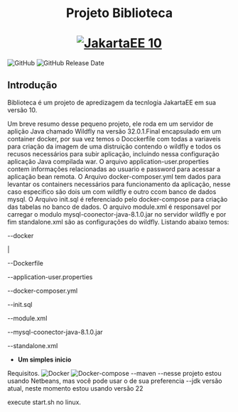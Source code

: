 <div align="center">
  <h1 align="center">
    Projeto Biblioteca
    <br />
    <br />
    <a href="https://jakarta.ee/release/10/">
      <img src="https://jakarta.ee/images/jakarta/jakarta_ee_logo_schooner_color_horizontal_default.png" alt="JakartaEE 10">
    </a>
  </h1>
</div>

![GitHub](https://img.shields.io/github/license/bajinho/Biblioteca)
![GitHub Release Date](https://img.shields.io/github/release-date/bajinho/Biblioteca)

## Introdução

Biblioteca é um projeto de apredizagem da tecnlogia JakartaEE em sua versão 10.

Um breve resumo desse pequeno projeto, ele roda em um servidor de aplição Java chamado Wildfly na versão 32.0.1.Final encapsulado em um container docker, por sua vez temos o Docckerfile com todas a variaveis para criação da imagem de uma distruição contendo o wildfly e todos os recusos necessários para subir aplicação, incluindo nessa configuração aplicação Java compilada war. O arquivo application-user.properties contem informações relacionadas ao usuario e password para acessar a aplicação bean remota. O Arquivo docker-composer.yml tem dados para levantar os containers necessários para funcionamento da aplicação, nesse caso especifico são dois um com wildfly e outro ccom banco de dados mysql. O Arquivo init.sql é referenciado pelo docker-compose para criação das tabelas no banco de dados. O arquivo module.xml é responsavel por carregar o modulo mysql-coonector-java-8.1.0.jar no servidor wildfly e por fim standalone.xml são as configurações do wildfly. Listando abaixo temos:

<div>
<p>--docker</p>
    <p>|</p>
    <p>--Dockerfile</p>
    <p>--application-user.properties</p>
    <p>--docker-composer.yml</p>
    <p>--init.sql</p>
    <p>--module.xml</p>
    <p>--mysql-coonector-java-8.1.0.jar</p>
    <p>--standalone.xml</p>
<div>


- **Um simples inicio**

Requisitos.
![Docker](https://img.shields.io/librariesio/github/docker-library/docker)
![Docker-compose](https://img.shields.io/librariesio/github/docker/compose)
--maven
--nesse projeto estou usando Netbeans, mas você pode usar o de sua preferencia
--jdk versão atual, neste momento estou usando versão 22

execute start.sh no linux.
